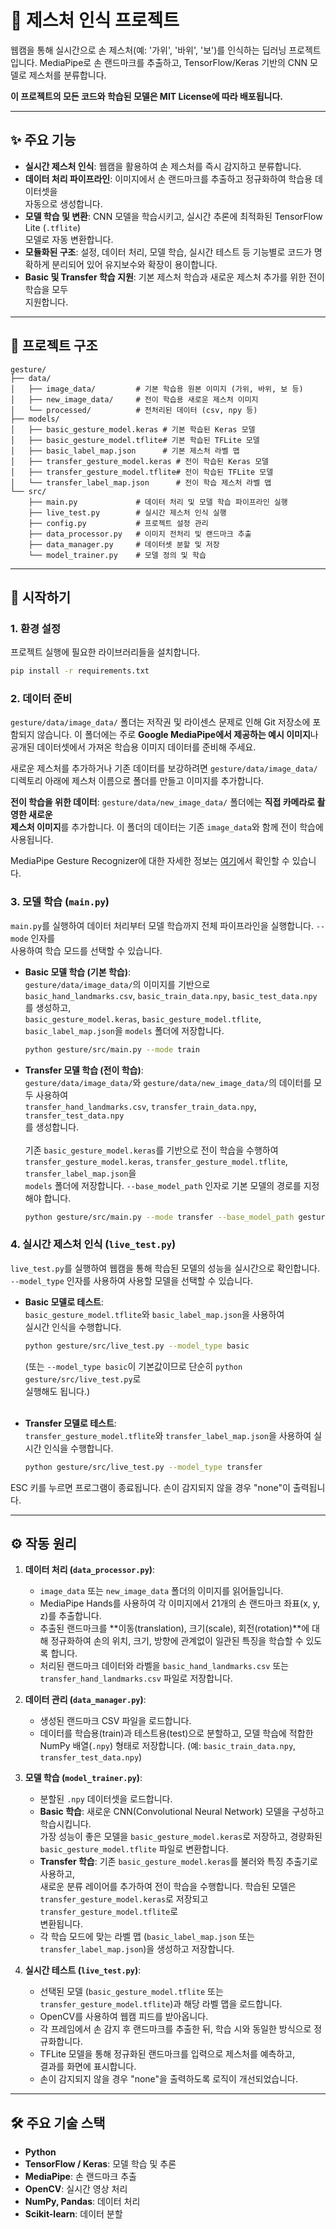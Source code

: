 # 👋 제스처 인식 프로젝트

웹캠을 통해 실시간으로 손 제스처(예: '가위', '바위', '보')를 인식하는 딥러닝 프로젝트입니다. MediaPipe로 손 랜드마크를 추출하고, TensorFlow/Keras 기반의 CNN 모델로 제스처를 분류합니다.

**이 프로젝트의 모든 코드와 학습된 모델은 MIT License에 따라 배포됩니다.**

---

## ✨ 주요 기능

-   **실시간 제스처 인식**: 웹캠을 활용하여 손 제스처를 즉시 감지하고 분류합니다.
-   **데이터 처리 파이프라인**: 이미지에서 손 랜드마크를 추출하고 정규화하여 학습용 데이터셋을 <br>자동으로 생성합니다.
-   **모델 학습 및 변환**: CNN 모델을 학습시키고, 실시간 추론에 최적화된 TensorFlow Lite (`.tflite`) <br>모델로 자동 변환합니다.
-   **모듈화된 구조**: 설정, 데이터 처리, 모델 학습, 실시간 테스트 등 기능별로 코드가 명확하게 분리되어 있어 유지보수와 확장이 용이합니다.
-   **Basic 및 Transfer 학습 지원**: 기본 제스처 학습과 새로운 제스처 추가를 위한 전이 학습을 모두 <br>지원합니다.

---

## 📂 프로젝트 구조

```
gesture/
├── data/
│   ├── image_data/         # 기본 학습용 원본 이미지 (가위, 바위, 보 등)
│   ├── new_image_data/     # 전이 학습용 새로운 제스처 이미지
│   └── processed/          # 전처리된 데이터 (csv, npy 등)
├── models/
│   ├── basic_gesture_model.keras # 기본 학습된 Keras 모델
│   ├── basic_gesture_model.tflite# 기본 학습된 TFLite 모델
│   ├── basic_label_map.json      # 기본 제스처 라벨 맵
│   ├── transfer_gesture_model.keras # 전이 학습된 Keras 모델
│   ├── transfer_gesture_model.tflite# 전이 학습된 TFLite 모델
│   └── transfer_label_map.json      # 전이 학습 제스처 라벨 맵
└── src/
    ├── main.py             # 데이터 처리 및 모델 학습 파이프라인 실행
    ├── live_test.py        # 실시간 제스처 인식 실행
    ├── config.py           # 프로젝트 설정 관리
    ├── data_processor.py   # 이미지 전처리 및 랜드마크 추출
    ├── data_manager.py     # 데이터셋 분할 및 저장
    └── model_trainer.py    # 모델 정의 및 학습
```

---

## 🚀 시작하기

### 1. 환경 설정

프로젝트 실행에 필요한 라이브러리들을 설치합니다.

```bash
pip install -r requirements.txt
```

### 2. 데이터 준비

`gesture/data/image_data/` 폴더는 저작권 및 라이센스 문제로 인해 Git 저장소에 포함되지 않습니다. 이 폴더에는 주로 **Google MediaPipe에서 제공하는 예시 이미지**나 공개된 데이터셋에서 가져온 학습용 이미지 데이터를 준비해 주세요.

새로운 제스처를 추가하거나 기존 데이터를 보강하려면 `gesture/data/image_data/` 디렉토리 아래에 제스처 이름으로 폴더를 만들고 이미지를 추가합니다.

**전이 학습을 위한 데이터**: `gesture/data/new_image_data/` 폴더에는 **직접 카메라로 촬영한 새로운 <br>제스처 이미지**를 추가합니다. 이 폴더의 데이터는 기존 `image_data`와 함께 전이 학습에 사용됩니다.

MediaPipe Gesture Recognizer에 대한 자세한 정보는 [여기](https://ai.google.dev/edge/mediapipe/solutions/vision/gesture_recognizer?hl=ko)에서 확인할 수 있습니다.

### 3. 모델 학습 (`main.py`)

`main.py`를 실행하여 데이터 처리부터 모델 학습까지 전체 파이프라인을 실행합니다. `--mode` 인자를 <br>사용하여 학습 모드를 선택할 수 있습니다.

*   **Basic 모델 학습 (기본 학습)**:<br>
    `gesture/data/image_data/`의 이미지를 기반으로<br> `basic_hand_landmarks.csv`, `basic_train_data.npy`, `basic_test_data.npy`<br>를 생성하고,<br> `basic_gesture_model.keras`, `basic_gesture_model.tflite`, `basic_label_map.json`을 `models` 폴더에 저장합니다.
    ```bash
    python gesture/src/main.py --mode train
    ```

*   **Transfer 모델 학습 (전이 학습)**:<br>
    `gesture/data/image_data/`와 `gesture/data/new_image_data/`의 데이터를 모두 사용하여 <br>`transfer_hand_landmarks.csv`, `transfer_train_data.npy`, `transfer_test_data.npy`<br>를 생성합니다.<br><br> 기존 `basic_gesture_model.keras`를 기반으로 전이 학습을 수행하여 `transfer_gesture_model.keras`, `transfer_gesture_model.tflite`, `transfer_label_map.json`을 <br>`models` 폴더에 저장합니다. `--base_model_path` 인자로 기본 모델의 경로를 지정해야 합니다.
    ```bash
    python gesture/src/main.py --mode transfer --base_model_path gesture/models/basic_gesture_model.keras
    ```

### 4. 실시간 제스처 인식 (`live_test.py`)

`live_test.py`를 실행하여 웹캠을 통해 학습된 모델의 성능을 실시간으로 확인합니다. `--model_type` 인자를 사용하여 사용할 모델을 선택할 수 있습니다.

*   **Basic 모델로 테스트**:<br>
    `basic_gesture_model.tflite`와 `basic_label_map.json`을 사용하여 <br>실시간 인식을 수행합니다.
    ```bash
    python gesture/src/live_test.py --model_type basic
    ```
    (또는 `--model_type basic`이 기본값이므로 단순히 `python gesture/src/live_test.py`로 <br>실행해도 됩니다.)<br><br>

*   **Transfer 모델로 테스트**:<br>
    `transfer_gesture_model.tflite`와 `transfer_label_map.json`을 사용하여 실시간 인식을 수행합니다.
    ```bash
    python gesture/src/live_test.py --model_type transfer
    ```
ESC 키를 누르면 프로그램이 종료됩니다. 손이 감지되지 않을 경우 "none"이 출력됩니다.

---

## ⚙️ 작동 원리

1.  **데이터 처리 (`data_processor.py`)**:
    -   `image_data` 또는 `new_image_data` 폴더의 이미지를 읽어들입니다.
    -   MediaPipe Hands를 사용하여 각 이미지에서 21개의 손 랜드마크 좌표(x, y, z)를 추출합니다.
    -   추출된 랜드마크를 **이동(translation), 크기(scale), 회전(rotation)**에 대해 정규화하여 손의 위치, 크기, 방향에 관계없이 일관된 특징을 학습할 수 있도록 합니다.
    -   처리된 랜드마크 데이터와 라벨을 `basic_hand_landmarks.csv` 또는 `transfer_hand_landmarks.csv` 파일로 저장합니다.

2.  **데이터 관리 (`data_manager.py`)**:
    -   생성된 랜드마크 CSV 파일을 로드합니다.
    -   데이터를 학습용(train)과 테스트용(test)으로 분할하고, 모델 학습에 적합한 NumPy 배열(`.npy`) 형태로 저장합니다. (예: `basic_train_data.npy`, `transfer_test_data.npy`)

3.  **모델 학습 (`model_trainer.py`)**:
    -   분할된 `.npy` 데이터셋을 로드합니다.
    -   **Basic 학습**: 새로운 CNN(Convolutional Neural Network) 모델을 구성하고 학습시킵니다. <br>가장 성능이 좋은 모델을 `basic_gesture_model.keras`로 저장하고, 경량화된 `basic_gesture_model.tflite` 파일로 변환합니다.
    -   **Transfer 학습**: 기존 `basic_gesture_model.keras`를 불러와 특징 추출기로 사용하고, <br>새로운 분류 레이어를 추가하여 전이 학습을 수행합니다. 학습된 모델은 `transfer_gesture_model.keras`로 저장되고 `transfer_gesture_model.tflite`로 <br>변환됩니다.
    -   각 학습 모드에 맞는 라벨 맵 (`basic_label_map.json` 또는 `transfer_label_map.json`)을 생성하고 저장합니다.

4.  **실시간 테스트 (`live_test.py`)**:
    -   선택된 모델 (`basic_gesture_model.tflite` 또는 `transfer_gesture_model.tflite`)과 해당 라벨 맵을 로드합니다.
    -   OpenCV를 사용하여 웹캠 피드를 받아옵니다.
    -   각 프레임에서 손 감지 후 랜드마크를 추출한 뒤, 학습 시와 동일한 방식으로 정규화합니다.
    -   TFLite 모델을 통해 정규화된 랜드마크를 입력으로 제스처를 예측하고, <br>결과를 화면에 표시합니다.
    -   손이 감지되지 않을 경우 "none"을 출력하도록 로직이 개선되었습니다.

---

## 🛠️ 주요 기술 스택

-   **Python**
-   **TensorFlow / Keras**: 모델 학습 및 추론
-   **MediaPipe**: 손 랜드마크 추출
-   **OpenCV**: 실시간 영상 처리
-   **NumPy, Pandas**: 데이터 처리
-   **Scikit-learn**: 데이터 분할